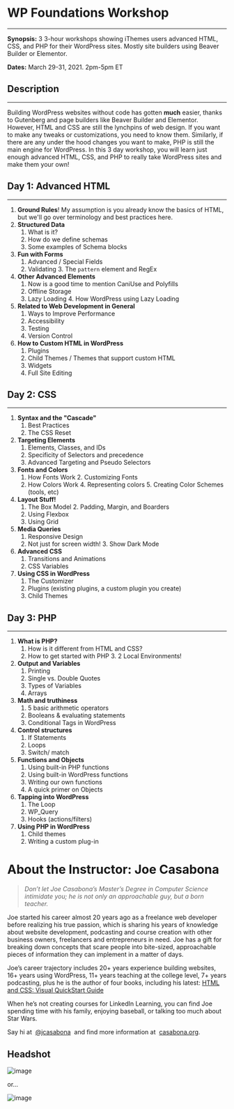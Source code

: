# WP Foundations Workshop
----

**Synopsis:** 3 3-hour workshops showing iThemes users advanced HTML, CSS, and PHP for their WordPress sites. Mostly site builders using Beaver Builder or Elementor. 

**Dates:** March 29-31, 2021. 2pm-5pm ET

## Description
----

Building WordPress websites without code has gotten **much** easier, thanks to Gutenberg and page builders like Beaver Builder and Elementor. However, HTML and CSS are still the lynchpins of web design. If you want to make any tweaks or customizations, you need to know them. Similarly, if there are any under the hood changes you want to make, PHP is still the main engine for WordPress. In this 3 day workshop, you will learn just enough advanced HTML, CSS, and PHP to really take WordPress sites and make them your own!

## Day 1: Advanced HTML
----

1. **Ground Rules**! My assumption is you already know the basics of HTML, but we'll go over terminology and best practices here. 
2. **Structured Data**
	1. What is it? 
	2. How do we define schemas
	3. Some examples of Schema blocks
3. **Fun with Forms**
	1. Advanced / Special Fields
	2. Validating
		3. The `pattern` element and RegEx
4. **Other Advanced Elements**
	1. Now is a good time to mention CaniUse and Polyfills 
	2. Offline Storage
	3. Lazy Loading
		4. How WordPress using Lazy Loading
5. **Related to Web Development in General**
	1. Ways to Improve Performance
	2. Accessibility
	3. Testing
	4. Version Control
6. **How to Custom HTML in WordPress**
	1. Plugins
	2. Child Themes / Themes that support custom HTML
	3. Widgets
	4. Full Site Editing

## Day 2: CSS

----


1. **Syntax and the "Cascade"**
	1. Best Practices
	2. The CSS Reset
2. **Targeting Elements**
	1. Elements, Classes, and IDs
	2. Specificity of Selectors and precedence 
	3. Advanced Targeting and Pseudo Selectors
3. **Fonts and Colors**
	1. How Fonts Work
		2. Customizing Fonts
	3. How Colors Work
		4. Representing colors
		5. Creating Color Schemes (tools, etc)
4. **Layout Stuff!** 
	1. The Box Model
		2. Padding, Margin, and Boarders
	3. Using Flexbox
	4. Using Grid
5. **Media Queries**
	1. Responsive Design
	2. Not just for screen width! 
		3. Show Dark Mode
6. **Advanced CSS**
	1. Transitions and Animations
	2. CSS Variables
7. **Using CSS in WordPress**
	1. The Customizer
	2. Plugins (existing plugins, a custom plugin you create)
	3. Child Themes

## Day 3: PHP

----


1. **What is PHP?**
	1. How is it different from HTML and CSS?
	2. How to get started with PHP 
		3. 2 Local Environments!
2. **Output and Variables**
	1. Printing
	2. Single vs. Double Quotes
	3. Types of Variables
	4. Arrays
3. **Math and truthiness** 
	1. 5 basic arithmetic operators
	2. Booleans & evaluating statements
	3. Conditional Tags in WordPress
4. **Control structures**
	1. If Statements
	2. Loops
	3. Switch/ match 
5. **Functions and Objects**
	1. Using built-in PHP functions
	2. Using built-in WordPress functions
	3. Writing our own functions
	4. A quick primer on Objects
6. **Tapping into WordPress**
	1. The Loop
	2. WP_Query
	3. Hooks (actions/filters)
7. **Using PHP in WordPress**
	1. Child themes
	2. Writing a custom plug-in 

# 	About the Instructor: Joe Casabona

> *Don’t let Joe Casabona’s Master’s Degree in Computer Science intimidate you; he is not only an approachable guy, but a born teacher.*


Joe started his career almost 20 years ago as a freelance web developer before realizing his true passion, which is sharing his years of knowledge about website development, podcasting and course creation with other business owners, freelancers and entrepreneurs in need. Joe has a gift for breaking down concepts that scare people into bite-sized, approachable pieces of information they can implement in a matter of days.

Joe’s career trajectory includes 20+ years experience building websites, 16+ years using WordPress, 11+ years teaching at the college level, 7+ years podcasting, plus he is the author of four books, including his latest: [HTML and CSS: Visual QuickStart Guide](https://htmlvqs.com/)

When he’s not creating courses for LinkedIn Learning, you can find Joe spending time with his family, enjoying baseball, or talking too much about Star Wars.

Say hi at  [@jcasabona](https://www.youtube.com/creatorcourses)  and find more information at  [casabona.org](https://casabona.org/).

## Headshot


![image](https://res.craft.do/user/full/4cf973f0-6327-cf9d-0983-f966b06c27cf/702E1CB0-B1B3-4D98-A089-D2E64D4FB832_2)

or...

![image](https://res.craft.do/user/full/4cf973f0-6327-cf9d-0983-f966b06c27cf/doc/4D49D2FB-2FA3-4433-A043-3E9556558B87/70B2F0D4-C61C-43FB-BE28-A7BFDA12E23A_2)

